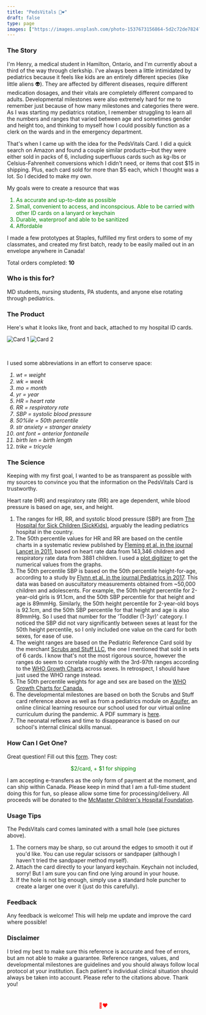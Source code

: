 ```yaml
---
title: "PedsVitals 🧸❤️"
draft: false
type: page
images: ["https://images.unsplash.com/photo-1537673156864-5d2c72de7824?ixlib=rb-1.2.1&ixid=eyJhcHBfaWQiOjEyMDd9&auto=format&fit=crop&w=1355&q=80"]
---
```



### The Story
I'm Henry, a medical student in Hamilton, Ontario, and I'm currently about a third of the way through clerkship. I've always been a little intimidated by pediatrics because it feels like kids are an entirely different species (like little aliens 👽). They are affected by different diseases, require different medication dosages, and their vitals are completely different compared to adults. Developmental milestones were also extremely hard for me to remember just because of how many milestones and categories there were. As I was starting my pediatrics rotation, I remember struggling to learn all the numbers and ranges that varied between age and sometimes gender and height too, and thinking to myself how I could possibly function as a clerk on the wards and in the emergency department. 

That's when I came up with the idea for the PedsVitals Card. I did a quick search on Amazon and found a couple similar products—but they were either sold in packs of 6, including superfluous cards such as kg-lbs or Celsius-Fahrenheit conversions which I didn't need, or items that cost $15 in shipping. Plus, each card sold for more than $5 each, which I thought was a lot. So I decided to make my own.

My goals were to create a resource that was 

<div style="color:green;"> 

1. As accurate and up-to-date as possible
2. Small, convenient to access, and inconspcious. Able to be carried with other ID cards on a lanyard or keychain
3. Durable, waterproof and able to be sanitized
4. Affordable

</div>

I made a few prototypes at Staples, fulfilled my first orders to some of my classmates, and created my first batch, ready to be easily mailed out in an envelope anywhere in Canada! 

Total orders completed: <strong>10</strong>

### Who is this for?

MD students, nursing students, PA students, and anyone else rotating through pediatrics.


### The Product

Here's what it looks like, front and back, attached to my hospital ID cards.

![Card 1](/img/card1.JPG)
![Card 2](/img/card2.JPG)

<br>

I used some abbreviations in an effort to conserve space:
<i>
1. wt = weight
2. wk = week
3. mo = month
4. yr = year
5. HR = heart rate
6. RR = respiratory rate
7. SBP = systolic blood pressure
8. 50%ile = 50th percentile
9. str anxiety = stranger anxiety
10. ant font = anterior fontanelle
11. birth len = birth length
12. trike = tricycle</i>


### The Science

Keeping with my first goal, I wanted to be as transparent as possible with my sources to convince you that the information on the PedsVitals Card is trustworthy. 

Heart rate (HR) and respiratory rate (RR) are age dependent, while blood pressure is based on age, sex, and height.

1. The ranges for HR, RR, and systolic blood pressure (SBP) are from [The Hospital for Sick Children (SickKids)](http://www.sickkids.ca/Nursing/Education-and-learning/Nursing-Student-Orientation/module-two-clinical-care/vitals/index.html), arguably the leading pediatrics hospital in the country.
2. The 50th percentile values for HR and RR are based on the centile charts in a systematic review published by [Fleming et al. in the journal Lancet in 2011](https://www.thelancet.com/journals/lancet/article/PIIS0140-6736(10)62226-X/fulltext), based on heart rate data from 143,346 children and respiratory rate data from 3881 children. I used a [plot digitizer](https://automeris.io/WebPlotDigitizer/) to get the numerical values from the graphs. 
3. The 50th percentile SBP is based on the 50th percentile height-for-age, according to a study by [Flynn et al. in the journal Pediatrics in 2017](https://pediatrics.aappublications.org/content/140/3/e20171904). This data was based on auscultatory measurements obtained from ~50,000 children and adolescents. For example, the 50th height percentile for 2-year-old girls is 91.1cm, and the 50th SBP percentile for that height and age is 89mmHg. Similarly, the 50th height percentile for 2-year-old boys is 92.1cm, and the 50th SBP percentile for that height and age is also 89mmHg. So I used that number for the 'Toddler (1-3yr)' category. I noticed the SBP did not vary significantly between sexes at least for the 50th height percentile, so I only included one value on the card for both sexes, for ease of use.
4. The weight ranges are based on the Pediatric Reference Card sold by the merchant [Scrubs and Stuff LLC](https://www.amazon.ca/Mini-Pediatric-Vertical-Badge-Cards/dp/B00JGBR8CW/ref=sr_1_9?dchild=1&keywords=pediatric+vitals&qid=1593978782&sr=8-9), the one I mentioned that sold in sets of 6 cards. I know that's not the most rigorous source, however the ranges do seem to correlate roughly with the 3rd-97th ranges according to the [WHO Growth Charts](https://www.dietitians.ca/Advocacy/Interprofessional-Collaborations-(1)/WHO-Growth-Charts/WHO-Growth-Charts-Set-2) across sexes. In retrospect, I should have just used the WHO range instead.
5. The 50th percentile weights for age and sex are based on the [WHO Growth Charts for Canada.](https://www.dietitians.ca/Advocacy/Interprofessional-Collaborations-(1)/WHO-Growth-Charts/WHO-Growth-Charts-Set-2)
6. The developmental milestones are based on both the Scrubs and Stuff card reference above as well as from a pediatrics module on [Aquifer](https://aquifer.org/), an online clinical learning resource our school used for our virtual online curriculum during the pandemic. A PDF summary is [here](/img/aquiferpdf.pdf). 
7. The neonatal reflexes and time to disappearance is based on our school's internal clinical skills manual. 

### How Can I Get One?

Great question! Fill out this [form](https://forms.gle/6mMzMqFHV6vNnGFf6). They cost: <div style="color:green; text-align: center;">  $2/card, + $1 for shipping</div> 

I am accepting e-transfers as the only form of payment at the moment, and can ship within Canada. Please keep in mind that I am a full-time student doing this for fun, so please allow some time for processing/delivery. All proceeds will be donated to the [McMaster Children's Hospital Foundation](https://hamiltonhealth.ca/mchf-main/).

### Usage Tips

The PedsVitals card comes laminated with a small hole (see pictures above).

1. The corners may be sharp, so cut around the edges to smooth it out if you'd like. You can use regular scissors or sandpaper (although I haven't tried the sandpaper method myself).
2. Attach the card directly to your lanyard keychain. Keychain not included, sorry! But I am sure you can find one lying around in your house. 
3. If the hole is not big enough, simply use a standard hole puncher to create a larger one over it (just do this carefully).

### Feedback

Any feedback is welcome! This will help me update and improve the card where possible!

### Disclaimer

I tried my best to make sure this reference is accurate and free of errors, but am not able to make a guarantee. Reference ranges, values, and developmental milestones are guidelines and you should always follow local protocol at your institution. Each patient's individual clinical situation should always be taken into account. Please refer to the citations above. Thank you!

<div style="color:red; text-align: center; padding: 5%;"> 🧸❤️ </div>







